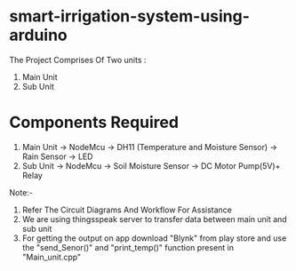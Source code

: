 # smart-irrigation-system-using-arduino

The Project Comprises Of Two units : 
1. Main Unit 
2. Sub  Unit
# Components Required
1. Main Unit
 -> NodeMcu
 -> DH11 (Temperature and Moisture Sensor)
 -> Rain Sensor
 -> LED
2. Sub Unit 
 -> NodeMcu
 -> Soil Moisture Sensor
 -> DC Motor Pump(5V)+ Relay
 
 Note:-  
 1. Refer The Circuit Diagrams And Workflow For Assistance
 2. We are using thingsspeak server to transfer data between main unit and sub unit
 3. For getting the output on app download "Blynk" from play store and use the "send_Senor()" and "print_temp()" function present in "Main_unit.cpp"
